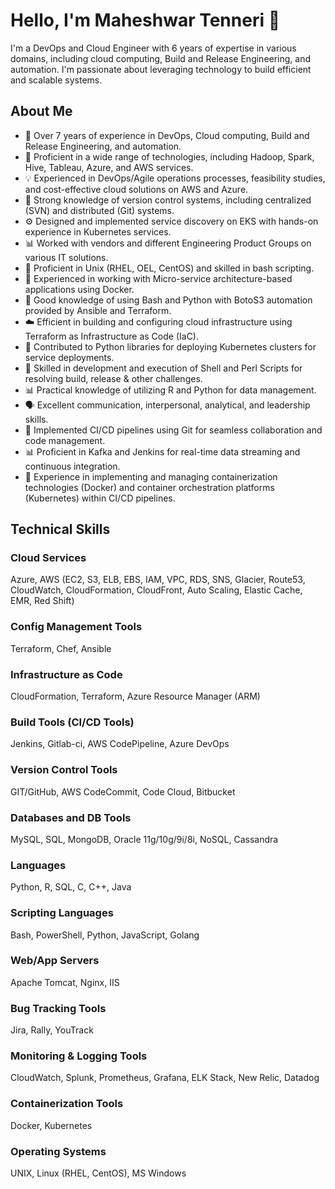 # Hello, I'm Maheshwar Tenneri 👋

I'm a DevOps and Cloud Engineer with 6 years of expertise in various domains, including cloud computing, Build and Release Engineering, and automation. I'm passionate about leveraging technology to build efficient and scalable systems.

## About Me

- 💼 Over 7 years of experience in DevOps, Cloud computing, Build and Release Engineering, and automation.
- 🌟 Proficient in a wide range of technologies, including Hadoop, Spark, Hive, Tableau, Azure, and AWS services.
- 💡 Experienced in DevOps/Agile operations processes, feasibility studies, and cost-effective cloud solutions on AWS and Azure.
- 🔗 Strong knowledge of version control systems, including centralized (SVN) and distributed (Git) systems.
- ⚙️ Designed and implemented service discovery on EKS with hands-on experience in Kubernetes services.
- 📊 Worked with vendors and different Engineering Product Groups on various IT solutions.
- 🐧 Proficient in Unix (RHEL, OEL, CentOS) and skilled in bash scripting.
- 🐳 Experienced in working with Micro-service architecture-based applications using Docker.
- 🐍 Good knowledge of using Bash and Python with BotoS3 automation provided by Ansible and Terraform.
- ☁️ Efficient in building and configuring cloud infrastructure using Terraform as Infrastructure as Code (IaC).
- 🚀 Contributed to Python libraries for deploying Kubernetes clusters for service deployments.
- 📜 Skilled in development and execution of Shell and Perl Scripts for resolving build, release & other challenges.
- 📊 Practical knowledge of utilizing R and Python for data management.
- 🗣️ Excellent communication, interpersonal, analytical, and leadership skills.
- 🚀 Implemented CI/CD pipelines using Git for seamless collaboration and code management.
- 📊 Proficient in Kafka and Jenkins for real-time data streaming and continuous integration.
-  🐳 Experience in implementing and managing containerization technologies (Docker) and container orchestration platforms (Kubernetes) within CI/CD pipelines.

## Technical Skills

### Cloud Services
Azure, AWS (EC2, S3, ELB, EBS, IAM, VPC, RDS, SNS, Glacier, Route53, CloudWatch, CloudFormation, CloudFront, Auto Scaling, Elastic Cache, EMR, Red Shift)

### Config Management Tools
Terraform, Chef, Ansible

### Infrastructure as Code
CloudFormation, Terraform, Azure Resource Manager (ARM)

### Build Tools (CI/CD Tools)
Jenkins, Gitlab-ci, AWS CodePipeline, Azure DevOps

### Version Control Tools
GIT/GitHub, AWS CodeCommit, Code Cloud, Bitbucket

### Databases and DB Tools
MySQL, SQL, MongoDB, Oracle 11g/10g/9i/8i, NoSQL, Cassandra

### Languages
Python, R, SQL, C, C++, Java

### Scripting Languages
Bash, PowerShell, Python, JavaScript, Golang

### Web/App Servers
Apache Tomcat, Nginx, IIS

### Bug Tracking Tools
Jira, Rally, YouTrack

### Monitoring & Logging Tools
CloudWatch, Splunk, Prometheus, Grafana, ELK Stack, New Relic, Datadog

### Containerization Tools
Docker, Kubernetes

### Operating Systems
UNIX, Linux (RHEL, CentOS), MS Windows

